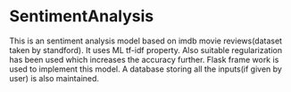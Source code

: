 # SentimentAnalysis

This is an sentiment analysis model based on imdb movie reviews(dataset taken by standford). It uses ML tf-idf property.
Also suitable regularization has been used which increases the accuracy further. Flask frame work is used to implement this model.
A database storing all the inputs(if given by user) is also maintained.

